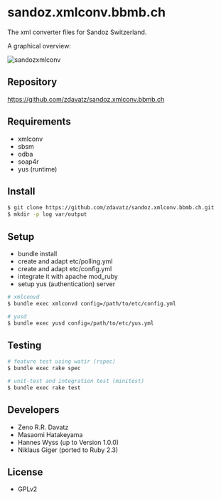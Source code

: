 # sandoz.xmlconv.bbmb.ch

The xml converter files for Sandoz Switzerland.

A graphical overview:

![sandozxmlconv](https://raw.githubusercontent.com/zdavatz/sandoz.xmlconv.bbmb.ch/master/sandozxmlconv.jpeg)

## Repository

https://github.com/zdavatz/sandoz.xmlconv.bbmb.ch

## Requirements

* xmlconv
* sbsm
* odba
* soap4r
* yus (runtime)

## Install

```bash
$ git clone https://github.com/zdavatz/sandoz.xmlconv.bbmb.ch.git
$ mkdir -p log var/output
```

## Setup

* bundle install
* create and adapt etc/polling.yml
* create and adapt etc/config.yml
* integrate it with apache mod_ruby
* setup yus (authentication) server

```bash
# xmlconvd
$ bundle exec xmlconvd config=/path/to/etc/config.yml

# yusd
$ bundle exec yusd config=/path/to/etc/yus.yml
```

## Testing

```bash
# feature test using watir (rspec)
$ bundle exec rake spec

# unit-test and integration test (minitest)
$ bundle exec rake test
```

## Developers

* Zeno R.R. Davatz
* Masaomi Hatakeyama
* Hannes Wyss (up to Version 1.0.0)
* Niklaus Giger (ported to Ruby 2.3)

## License

* GPLv2

